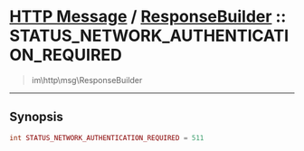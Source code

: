 # [HTTP Message](http.md) / [ResponseBuilder](http-ResponseBuilder.md) :: STATUS_NETWORK_AUTHENTICATION_REQUIRED
 > im\http\msg\ResponseBuilder
____

## Synopsis
```php
int STATUS_NETWORK_AUTHENTICATION_REQUIRED = 511
```
